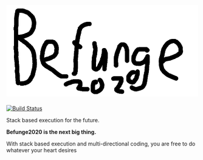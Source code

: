 ![logo](logo.png)
----
[![Build Status](https://dev.azure.com/jtnunley01/Befunge2020/_apis/build/status/not-a-seagull.Befunge2020?branchName=master)](https://dev.azure.com/jtnunley01/Befunge2020/_build/latest?definitionId=2&branchName=master)


Stack based execution for the future.

**Befunge2020 is the next big thing.**

With stack based execution and multi-directional coding, you are free to do whatever your heart desires
